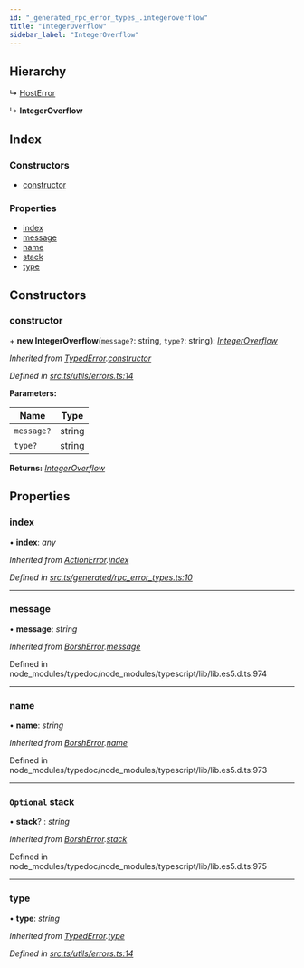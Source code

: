```yaml
---
id: "_generated_rpc_error_types_.integeroverflow"
title: "IntegerOverflow"
sidebar_label: "IntegerOverflow"
---
```


## Hierarchy

  ↳ [HostError](_generated_rpc_error_types_.hosterror.md)

  ↳ **IntegerOverflow**

## Index

### Constructors

* [constructor](_generated_rpc_error_types_.integeroverflow.md#constructor)

### Properties

* [index](_generated_rpc_error_types_.integeroverflow.md#index)
* [message](_generated_rpc_error_types_.integeroverflow.md#message)
* [name](_generated_rpc_error_types_.integeroverflow.md#name)
* [stack](_generated_rpc_error_types_.integeroverflow.md#optional-stack)
* [type](_generated_rpc_error_types_.integeroverflow.md#type)

## Constructors

###  constructor

\+ **new IntegerOverflow**(`message?`: string, `type?`: string): *[IntegerOverflow](_generated_rpc_error_types_.integeroverflow.md)*

*Inherited from [TypedError](_utils_errors_.typederror.md).[constructor](_utils_errors_.typederror.md#constructor)*

*Defined in [src.ts/utils/errors.ts:14](https://github.com/nearprotocol/nearlib/blob/de49029/src.ts/utils/errors.ts#L14)*

**Parameters:**

Name | Type |
------ | ------ |
`message?` | string |
`type?` | string |

**Returns:** *[IntegerOverflow](_generated_rpc_error_types_.integeroverflow.md)*

## Properties

###  index

• **index**: *any*

*Inherited from [ActionError](_generated_rpc_error_types_.actionerror.md).[index](_generated_rpc_error_types_.actionerror.md#index)*

*Defined in [src.ts/generated/rpc_error_types.ts:10](https://github.com/nearprotocol/nearlib/blob/de49029/src.ts/generated/rpc_error_types.ts#L10)*

___

###  message

• **message**: *string*

*Inherited from [BorshError](_utils_serialize_.borsherror.md).[message](_utils_serialize_.borsherror.md#message)*

Defined in node_modules/typedoc/node_modules/typescript/lib/lib.es5.d.ts:974

___

###  name

• **name**: *string*

*Inherited from [BorshError](_utils_serialize_.borsherror.md).[name](_utils_serialize_.borsherror.md#name)*

Defined in node_modules/typedoc/node_modules/typescript/lib/lib.es5.d.ts:973

___

### `Optional` stack

• **stack**? : *string*

*Inherited from [BorshError](_utils_serialize_.borsherror.md).[stack](_utils_serialize_.borsherror.md#optional-stack)*

Defined in node_modules/typedoc/node_modules/typescript/lib/lib.es5.d.ts:975

___

###  type

• **type**: *string*

*Inherited from [TypedError](_utils_errors_.typederror.md).[type](_utils_errors_.typederror.md#type)*

*Defined in [src.ts/utils/errors.ts:14](https://github.com/nearprotocol/nearlib/blob/de49029/src.ts/utils/errors.ts#L14)*
